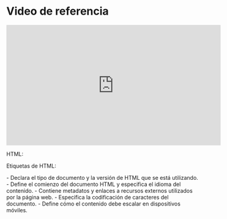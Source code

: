 # Video de referencia

<iframe width="560" height="315" src="https://www.youtube.com/embed/oWmOqxIanjk?si=5-d7lzG1Y7dDdOUq" title="YouTube video player" frameborder="0" allow="accelerometer; autoplay; clipboard-write; encrypted-media; gyroscope; picture-in-picture; web-share" allowfullscreen></iframe>


HTML:

Etiquetas de HTML:
<!DOCTYPE html> - Declara el tipo de documento y la versión de HTML que se está utilizando.
<html lang="es"> - Define el comienzo del documento HTML y especifica el idioma del contenido.
<head> - Contiene metadatos y enlaces a recursos externos utilizados por la página web.
<meta charset="UTF-8"> - Especifica la codificación de caracteres del documento.
<meta name="viewport" content="width=device-width, initial-scale=1.0"> - Define cómo el contenido debe escalar en dispositivos móviles.
<title> - Define el título de la página web que se mostrará en la pestaña del navegador.
<link> - Enlaza una hoja de estilo externa al documento HTML.
<script> - Enlaza un script JavaScript externo al documento HTML.
<body> - Contiene todo el contenido visible de la página web.
<header> - Define el encabezado de la página web.
<nav> - Define una sección de navegación.
<div class="container"> - Define un contenedor para el contenido de la barra de navegación.
<img> - Inserta una imagen.
<div class="menu"> - Define una sección de menú dentro de la barra de navegación.
<ul> - Define una lista sin ordenar.
<li> - Define un elemento de lista.
<a> - Define un enlace.
<form> - Define un formulario para entrada de usuario.
<div class="search-icon"> - Define un icono de búsqueda.
<input> - Define un campo de entrada.
<button> - Define un botón.
<div class="menu-btn"> - Define un botón de menú.
<div class="body"> - Define una sección del cuerpo de la página web.
<div> - Define un contenedor genérico.
<h4> - Define un encabezado de nivel 4.
<h1> - Define un encabezado de nivel 1.
<div class="rating"> - Define una sección de calificación.
<i> - Define un icono.
<p> - Define un párrafo de texto.
<a> - Define un enlace.
<img> - Inserta una imagen.
<footer class="footer"> - Define el pie de página de la página web.
<div class="social"> - Define una sección de redes sociales.
<a> - Define un enlace.
<i> - Define un icono.
<div class="watch"> - Define una sección de reloj.
<div class="play-icon"> - Define un icono de reproducción.
<i> - Define un icono.
